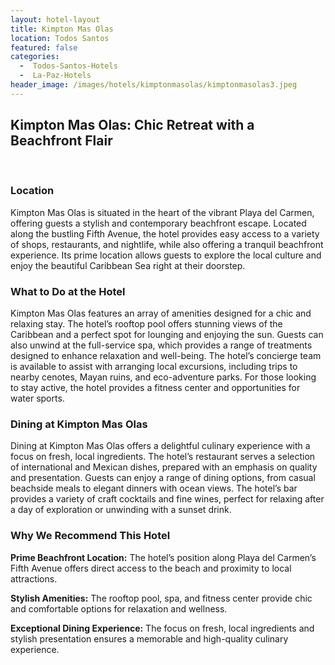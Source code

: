 ```yaml
---
layout: hotel-layout
title: Kimpton Mas Olas
location: Todos Santos
featured: false
categories:
  -  Todos-Santos-Hotels
  -  La-Paz-Hotels
header_image: /images/hotels/kimptonmasolas/kimptonmasolas3.jpeg
---
```

## Kimpton Mas Olas: Chic Retreat with a Beachfront Flair

&nbsp;

### Location
Kimpton Mas Olas is situated in the heart of the vibrant Playa del Carmen, offering guests a stylish and contemporary beachfront escape. Located along the bustling Fifth Avenue, the hotel provides easy access to a variety of shops, restaurants, and nightlife, while also offering a tranquil beachfront experience. Its prime location allows guests to explore the local culture and enjoy the beautiful Caribbean Sea right at their doorstep.

### What to Do at the Hotel
Kimpton Mas Olas features an array of amenities designed for a chic and relaxing stay. The hotel’s rooftop pool offers stunning views of the Caribbean and a perfect spot for lounging and enjoying the sun. Guests can also unwind at the full-service spa, which provides a range of treatments designed to enhance relaxation and well-being. The hotel’s concierge team is available to assist with arranging local excursions, including trips to nearby cenotes, Mayan ruins, and eco-adventure parks. For those looking to stay active, the hotel provides a fitness center and opportunities for water sports.

### Dining at Kimpton Mas Olas
Dining at Kimpton Mas Olas offers a delightful culinary experience with a focus on fresh, local ingredients. The hotel’s restaurant serves a selection of international and Mexican dishes, prepared with an emphasis on quality and presentation. Guests can enjoy a range of dining options, from casual beachside meals to elegant dinners with ocean views. The hotel’s bar provides a variety of craft cocktails and fine wines, perfect for relaxing after a day of exploration or unwinding with a sunset drink.

### Why We Recommend This Hotel
**Prime Beachfront Location:** The hotel’s position along Playa del Carmen’s Fifth Avenue offers direct access to the beach and proximity to local attractions.&nbsp;

**Stylish Amenities:** The rooftop pool, spa, and fitness center provide chic and comfortable options for relaxation and wellness.&nbsp;

**Exceptional Dining Experience:** The focus on fresh, local ingredients and stylish presentation ensures a memorable and high-quality culinary experience.&nbsp;

